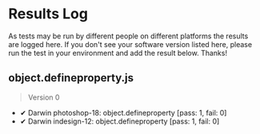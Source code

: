 # Results Log

As tests may be run by different people on different platforms the results are logged here. If you don't see your software version listed here, please run the test in your environment and add the result below. Thanks!

## object.defineproperty.js

> Version 0

- ✔ Darwin photoshop-18: object.defineproperty [pass: 1, fail: 0]
- ✔ Darwin indesign-12: object.defineproperty [pass: 1, fail: 0]
